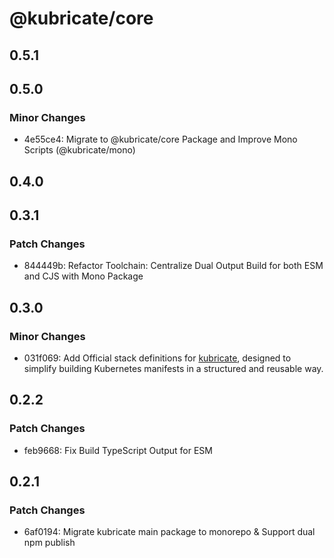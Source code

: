 # @kubricate/core

## 0.5.1

## 0.5.0

### Minor Changes

- 4e55ce4: Migrate to @kubricate/core Package and Improve Mono Scripts (@kubricate/mono)

## 0.4.0

## 0.3.1

### Patch Changes

- 844449b: Refactor Toolchain: Centralize Dual Output Build for both ESM and CJS with Mono Package

## 0.3.0

### Minor Changes

- 031f069: Add Official stack definitions for [kubricate](https://github.com/thaitype/kubricate), designed to simplify building Kubernetes manifests in a structured and reusable way.

## 0.2.2

### Patch Changes

- feb9668: Fix Build TypeScript Output for ESM

## 0.2.1

### Patch Changes

- 6af0194: Migrate kubricate main package to monorepo & Support dual npm publish
